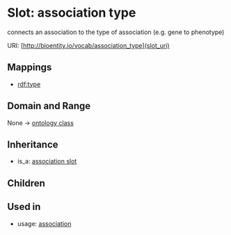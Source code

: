 # Slot: association type


connects an association to the type of association (e.g. gene to phenotype)

URI: [http://bioentity.io/vocab/association_type](slot_uri)
## Mappings

 * [rdf:type](http://purl.obolibrary.org/obo/rdf_type)
## Domain and Range

None -> [ontology class](OntologyClass.md)
## Inheritance

 *  is_a: [association slot](association_slot.md)
## Children

## Used in

 *  usage: [association](Association.md)
